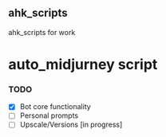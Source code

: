 ## ahk_scripts
ahk_scripts for work
# auto_midjurney script
### TODO
- [x] Bot core functionality
- [ ] Personal prompts
- [ ] Upscale/Versions [in progress]
